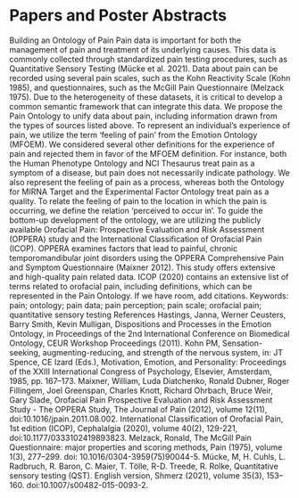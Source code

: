 # Papers and Poster Abstracts
Building an Ontology of Pain
	Pain data is important for both the management of pain and treatment of its underlying causes. This data is commonly collected through standardized pain testing procedures, such as Quantitative Sensory Testing (Mücke et al. 2021). Data about pain can be recorded using several pain scales, such as the Kohn Reactivity Scale (Kohn 1985), and questionnaires, such as the McGill Pain Questionnaire (Melzack 1975). Due to the heterogeneity of these datasets, it is critical to develop a common semantic framework that can integrate this data. We propose the Pain Ontology to unify data about pain, including information drawn from the types of sources listed above. To represent an individual’s experience of pain, we utilize the term ‘feeling of pain’ from the Emotion Ontology (MFOEM). We considered several other definitions for the experience of pain and rejected them in favor of the MFOEM definition. For instance, both the Human Phenotype Ontology and NCI Thesaurus treat pain as a symptom of a disease, but pain does not necessarily indicate pathology. We also represent the feeling of pain as a process, whereas both the Ontology for MIRNA Target and the Experimental Factor Ontology treat pain as a quality. To relate the feeling of pain to the location in which the pain is occurring, we define the relation ‘perceived to occur in’. To guide the bottom-up development of the ontology, we are utilizing the publicly available Orofacial Pain: Prospective Evaluation and Risk Assessment (OPPERA) study and the International Classification of Orofacial Pain (ICOP). OPPERA examines factors that lead to painful, chronic temporomandibular joint disorders using the OPPERA Comprehensive Pain and Symptom Questionnaire (Maixner 2012). This study offers extensive and high-quality pain related data. ICOP (2020) contains an extensive list of terms related to orofacial pain, including definitions, which can be represented in the Pain Ontology.
If we have room, add citations.
Keywords: pain; ontology; pain data; pain perception; pain scale; orofacial pain; quantitative sensory testing
References
Hastings, Janna, Werner Ceusters, Barry Smith, Kevin Mulligan, Dispositions and Processes in the Emotion Ontology, in Proceedings of the 2nd International Conference on Biomedical Ontology, CEUR Workshop Proceedings (2011).
Kohn PM, Sensation-seeking, augmenting-reducing, and strength of the nervous system, in: JT Spence, CE Izard (Eds.), Motivation, Emotion, and Personality: Proceedings of the XXIII International Congress of Psychology, Elsevier, Amsterdam, 1985, pp. 167–173.
Maixner, William, Luda Diatchenko, Ronald Dubner, Roger Fillingem, Joel Greenspan, Charles Knott, Richard Ohrbach, Bruce Weir, Gary Slade, Orofacial Pain Prospective Evaluation and Risk Assessment Study - The OPPERA Study, The Journal of Pain (2012), volume 12(11), doi:10.1016/jpain.2011.08.002.
International Classification of Orofacial Pain, 1st edition (ICOP), Cephalalgia (2020), volume 40(2), 129-221, doi:10.1177/0333102419893823.
Melzack, Ronald, The McGill Pain Questionnaire: major properties and scoring methods, Pain (1975), volume 1(3), 277–299. doi: 10.1016/0304-3959(75)90044-5.
Mücke, M, H. Cuhls, L. Radbruch, R. Baron, C. Maier, T. Tölle, R-D. Treede, R. Rolke, Quantitative sensory testing (QST). English version, Shmerz (2021), volume 35(3), 153–160. doi:10.1007/s00482-015-0093-2.


